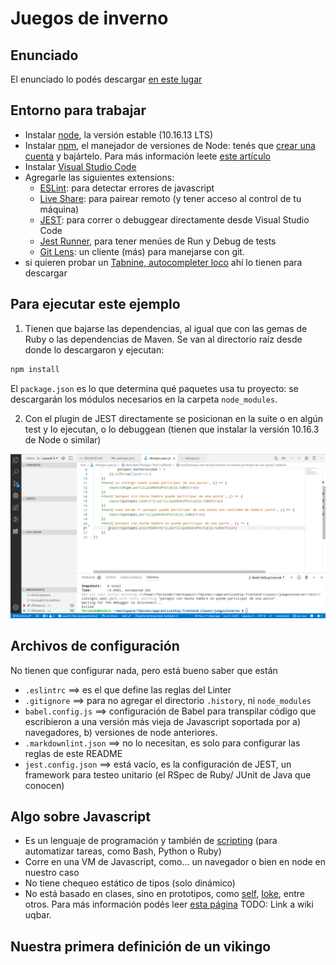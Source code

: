 # Juegos de inverno

## Enunciado

El enunciado lo podés descargar [en este lugar](https://docs.google.com/document/d/1X6hsA9FuhwxJvQio-JBGHx19cae1dxV9BHN-W5vLX8w/edit#heading=h.k2whxqod4zsw)

## Entorno para trabajar

- Instalar [node](https://nodejs.org/es/), la versión estable (10.16.13 LTS)
- Instalar [npm](https://www.npmjs.com/), el manejador de versiones de Node: tenés que [crear una cuenta](https://www.npmjs.com/signup) y bajártelo. Para más información leete [este artículo](http://wiki.uqbar.org/wiki/articles/npm-dependencias.html)
- Instalar [Visual Studio Code](https://code.visualstudio.com/)
- Agregarle las siguientes extensions:
  - [ESLint](https://marketplace.visualstudio.com/items?itemName=dbaeumer.vscode-eslint): para detectar errores de javascript
  - [Live Share](): para pairear remoto (y tener acceso al control de tu máquina)
  - [JEST](https://marketplace.visualstudio.com/items?itemName=Orta.vscode-jest): para correr o debuggear directamente desde Visual Studio Code
  - [Jest Runner](https://marketplace.visualstudio.com/items?itemName=firsttris.vscode-jest-runner), para tener menúes de Run y Debug de tests
  - [Git Lens](https://marketplace.visualstudio.com/items?itemName=eamodio.gitlens): un cliente (más) para manejarse con git.
- si quieren probar un [Tabnine, autocompleter loco](https://marketplace.visualstudio.com/items?itemName=TabNine.tabnine-vscode) ahí lo tienen para descargar

## Para ejecutar este ejemplo

1. Tienen que bajarse las dependencias, al igual que con las gemas de Ruby o las dependencias de Maven. Se van al directorio raíz desde donde lo descargaron y ejecutan:

```bash
npm install
```

El `package.json` es lo que determina qué paquetes usa tu proyecto: se descargarán los módulos necesarios en la carpeta `node_modules`.

2. Con el plugin de JEST directamente se posicionan en la suite o en algún test y lo ejecutan, o lo debuggean (tienen que instalar la versión 10.16.3 de Node o similar)

![debugging](images/demoDebugging.gif)

## Archivos de configuración

No tienen que configurar nada, pero está bueno saber que están

- `.eslintrc` ==> es el que define las reglas del Linter
- `.gitignore` ==> para no agregar el directorio `.history`, ni `node_modules`
- `babel.config.js` ==> configuración de Babel para transpilar código que escribieron a una versión más vieja de Javascript soportada por a) navegadores, b) versiones de node anteriores.
- `.markdownlint.json` ==> no lo necesitan, es solo para configurar las reglas de este README
- `jest.config.json` ==> está vacío, es la configuración de JEST, un framework para testeo unitario (el RSpec de Ruby/ JUnit de Java que conocen)

## Algo sobre Javascript

- Es un lenguaje de programación y también de [scripting](https://en.wikipedia.org/wiki/Scripting_language) (para automatizar tareas, como Bash, Python o Ruby)
- Corre en una VM de Javascript, como... un navegador o bien en node en nuestro caso
- No tiene chequeo estático de tipos (solo dinámico)
- No está basado en clases, sino en prototipos, como [self](http://www.selflanguage.org/), [Ioke](https://en.wikipedia.org/wiki/Ioke_(programming_language)), entre otros. Para más información podés leer [esta página]() TODO: Link a wiki uqbar.

## Nuestra primera definición de un vikingo

